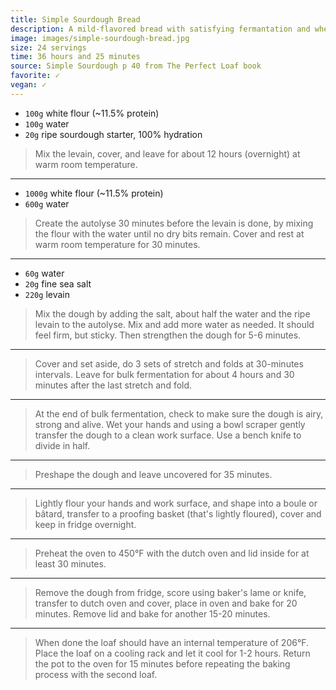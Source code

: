 ```yaml
---
title: Simple Sourdough Bread
description: A mild-flavored bread with satisfying fermantation and wheat flavors, and a deeply colored, crunchy crust.
image: images/simple-sourdough-bread.jpg
size: 24 servings
time: 36 hours and 25 minutes
source: Simple Sourdough p 40 from The Perfect Loaf book
favorite: ✓
vegan: ✓
---
```


* `100g` white flour (~11.5% protein)
* `100g` water
* `20g` ripe sourdough starter, 100% hydration

> Mix the levain, cover, and leave for about 12 hours (overnight) at warm room temperature.

---

* `1000g` white flour (~11.5% protein)
* `600g` water

> Create the autolyse 30 minutes before the levain is done, by mixing the flour with the water until no dry bits remain. Cover and rest at warm room temperature for 30 minutes.

---

* `60g` water
* `20g` fine sea salt
* `220g` levain

> Mix the dough by adding the salt, about half the water and the ripe levain to the autolyse. Mix and add more water as needed. It should feel firm, but sticky. Then strengthen the dough for 5-6 minutes.

---

> Cover and set aside, do 3 sets of stretch and folds at 30-minutes intervals. Leave for bulk fermentation for about 4 hours and 30 minutes after the last stretch and fold.

---

> At the end of bulk fermentation, check to make sure the dough is airy, strong and alive. Wet your hands and using a bowl scraper gently transfer the dough to a clean work surface. Use a bench knife to divide in half.

---

> Preshape the dough and leave uncovered for 35 minutes.

---

> Lightly flour your hands and work surface, and shape into a boule or bâtard, transfer to a proofing basket (that's lightly floured), cover and keep in fridge overnight.

---


> Preheat the oven to 450°F with the dutch oven and lid inside for at least 30 minutes.

---

> Remove the dough from fridge, score using baker's lame or knife, transfer to dutch oven and cover, place in oven and bake for 20 minutes. Remove lid and bake for another 15-20 minutes.

---

> When done the loaf should have an internal temperature of 206°F. Place the loaf on a cooling rack and let it cool for 1-2 hours. Return the pot to the oven for 15 minutes before repeating the baking process with the second loaf.
